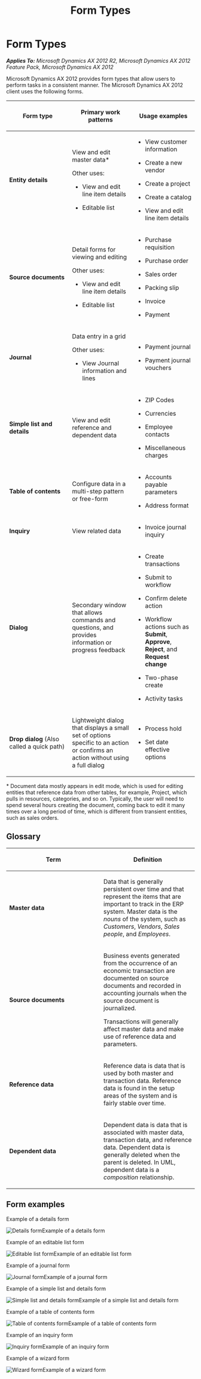 ﻿---
title: Form Types
TOCTitle: Form Types
ms:assetid: e5b953dd-4fac-44cb-8851-28375071645b
ms:mtpsurl: https://msdn.microsoft.com/en-us/library/Gg886615(v=AX.60)
ms:contentKeyID: 35267979
ms.date: 11/07/2012
mtps_version: v=AX.60
---

# Form Types 


_**Applies To:** Microsoft Dynamics AX 2012 R2, Microsoft Dynamics AX 2012 Feature Pack, Microsoft Dynamics AX 2012_

Microsoft Dynamics AX 2012 provides form types that allow users to perform tasks in a consistent manner. The Microsoft Dynamics AX 2012 client uses the following forms.

<table>
<colgroup>
<col style="width: 33%" />
<col style="width: 33%" />
<col style="width: 33%" />
</colgroup>
<thead>
<tr class="header">
<th><p>Form type</p></th>
<th><p>Primary work patterns</p></th>
<th><p>Usage examples</p></th>
</tr>
</thead>
<tbody>
<tr class="odd">
<td><p><strong>Entity details</strong></p></td>
<td><p>View and edit master data*</p>
<p>Other uses:</p>
<ul>
<li><p>View and edit line item details</p></li>
<li><p>Editable list</p></li>
</ul></td>
<td><ul>
<li><p>View customer information</p></li>
<li><p>Create a new vendor</p></li>
<li><p>Create a project</p></li>
<li><p>Create a catalog</p></li>
<li><p>View and edit line item details</p></li>
</ul></td>
</tr>
<tr class="even">
<td><p><strong>Source documents</strong></p></td>
<td><p>Detail forms for viewing and editing</p>
<p>Other uses:</p>
<ul>
<li><p>View and edit line item details</p></li>
<li><p>Editable list</p></li>
</ul></td>
<td><ul>
<li><p>Purchase requisition</p></li>
<li><p>Purchase order</p></li>
<li><p>Sales order</p></li>
<li><p>Packing slip</p></li>
<li><p>Invoice</p></li>
<li><p>Payment</p></li>
</ul></td>
</tr>
<tr class="odd">
<td><p><strong>Journal</strong></p></td>
<td><p>Data entry in a grid</p>
<p>Other uses:</p>
<ul>
<li><p>View Journal information and lines</p></li>
</ul></td>
<td><ul>
<li><p>Payment journal</p></li>
<li><p>Payment journal vouchers</p></li>
</ul></td>
</tr>
<tr class="even">
<td><p><strong>Simple list and details</strong></p></td>
<td><p>View and edit reference and dependent data</p></td>
<td><ul>
<li><p>ZIP Codes</p></li>
<li><p>Currencies</p></li>
<li><p>Employee contacts</p></li>
<li><p>Miscellaneous charges</p></li>
</ul></td>
</tr>
<tr class="odd">
<td><p><strong>Table of contents</strong></p></td>
<td><p>Configure data in a multi-step pattern or free-form</p></td>
<td><ul>
<li><p>Accounts payable parameters</p></li>
<li><p>Address format</p></li>
</ul></td>
</tr>
<tr class="even">
<td><p><strong>Inquiry</strong></p></td>
<td><p>View related data</p></td>
<td><ul>
<li><p>Invoice journal inquiry</p></li>
</ul></td>
</tr>
<tr class="odd">
<td><p><strong>Dialog</strong></p></td>
<td><p>Secondary window that allows commands and questions, and provides information or progress feedback</p></td>
<td><ul>
<li><p>Create transactions</p></li>
<li><p>Submit to workflow</p></li>
<li><p>Confirm delete action</p></li>
<li><p>Workflow actions such as <strong>Submit</strong>, <strong>Approve</strong>, <strong>Reject</strong>, and <strong>Request change</strong></p></li>
<li><p>Two-phase create</p></li>
<li><p>Activity tasks</p></li>
</ul></td>
</tr>
<tr class="even">
<td><p><strong>Drop dialog</strong> (Also called a quick path)</p></td>
<td><p>Lightweight dialog that displays a small set of options specific to an action or confirms an action without using a full dialog</p></td>
<td><ul>
<li><p>Process hold</p></li>
<li><p>Set date effective options</p></li>
</ul></td>
</tr>
</tbody>
</table>


\* Document data mostly appears in edit mode, which is used for editing entities that reference data from other tables, for example, Project, which pulls in resources, categories, and so on. Typically, the user will need to spend several hours creating the document, coming back to edit it many times over a long period of time, which is different from transient entities, such as sales orders.

## Glossary

<table>
<colgroup>
<col style="width: 50%" />
<col style="width: 50%" />
</colgroup>
<thead>
<tr class="header">
<th><p>Term</p></th>
<th><p>Definition</p></th>
</tr>
</thead>
<tbody>
<tr class="odd">
<td><p><strong>Master data</strong></p></td>
<td><p>Data that is generally persistent over time and that represent the items that are important to track in the ERP system. Master data is the <em>nouns</em> of the system, such as <em>Customers</em>, <em>Vendors</em>, <em>Sales people</em>, and <em>Employees</em>.</p></td>
</tr>
<tr class="even">
<td><p><strong>Source documents</strong></p></td>
<td><p>Business events generated from the occurrence of an economic transaction are documented on source documents and recorded in accounting journals when the source document is journalized.</p>
<p>Transactions will generally affect master data and make use of reference data and parameters.</p></td>
</tr>
<tr class="odd">
<td><p><strong>Reference data</strong></p></td>
<td><p>Reference data is data that is used by both master and transaction data. Reference data is found in the setup areas of the system and is fairly stable over time.</p></td>
</tr>
<tr class="even">
<td><p><strong>Dependent data</strong></p></td>
<td><p>Dependent data is data that is associated with master data, transaction data, and reference data. Dependent data is generally deleted when the parent is deleted. In UML, dependent data is a <em>composition</em> relationship.</p></td>
</tr>
</tbody>
</table>


## Form examples

Example of a details form

  
![Details form](images/Gg886615.formtype_01(AX.60).png "Details form")Example of a details form

Example of an editable list form

  
![Editable list form](images/Gg886615.formtype_02(AX.60).png "Editable list form")Example of an editable list form

Example of a journal form

  
![Journal form](images/Gg886615.formtype_05(AX.60).png "Journal form")Example of a journal form

Example of a simple list and details form

  
![Simple list and details form](images/Gg886615.formtype_06(AX.60).png "Simple list and details form")Example of a simple list and details form

Example of a table of contents form

  
![Table of contents form](images/Gg886615.formtype_07(AX.60).png "Table of contents form")Example of a table of contents form

Example of an inquiry form

  
![Inquiry form](images/Gg886615.formtype_08(AX.60).png "Inquiry form")Example of an inquiry form

Example of a wizard form

  
![Wizard form](images/Gg886615.formtype_09(AX.60).png "Wizard form")Example of a wizard form

